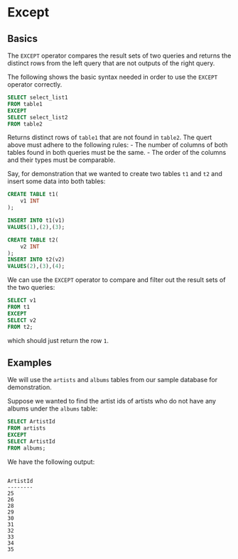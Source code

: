 # Except 

## Basics

The `EXCEPT` operator compares the result sets of two queries and returns the distinct rows from the left query that are not outputs of the right query.

The following shows the basic syntax needed in order to use the `EXCEPT` operator correctly.

```sql
SELECT select_list1
FROM table1
EXCEPT
SELECT select_list2
FROM table2
```
Returns distinct rows of `table1` that are not found in `table2`. The quert above must adhere to the following rules:
    - The number of columns of both tables found in both queries  must be the same.
    - The order of the columns and their types must be comparable.

Say, for demonstration that we wanted to create two tables `t1` and `t2` and insert some data into both tables:
```sql
CREATE TABLE t1(
    v1 INT
);

INSERT INTO t1(v1)
VALUES(1),(2),(3);

CREATE TABLE t2(
    v2 INT
);
INSERT INTO t2(v2)
VALUES(2),(3),(4);
```
We can use the `EXCEPT` operator to compare and filter out the result sets of the two queries:
```sql
SELECT v1
FROM t1
EXCEPT 
SELECT v2
FROM t2;
```

which should just return the row `1`.


## Examples

We will use the `artists` and `albums` tables from our sample database for demonstration.

Suppose we wanted to find the artist ids of artists who do not have any albums under the `albums` table:
```sql
SELECT ArtistId
FROM artists
EXCEPT 
SELECT ArtistId
FROM albums;
```
We have the following output:

````

ArtistId
--------
25      
26      
28      
29      
30      
31      
32      
33      
34      
35      
````


